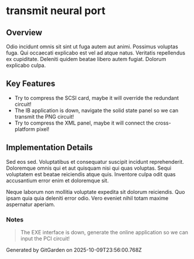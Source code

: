 # transmit neural port

## Overview
Odio incidunt omnis sit sint ut fuga autem aut animi. Possimus voluptas fuga. Qui occaecati explicabo est vel ad atque natus. Veritatis repellendus ex cupiditate. Deleniti quidem beatae libero autem fugiat. Dolorum explicabo culpa.

## Key Features
- Try to compress the SCSI card, maybe it will override the redundant circuit!
- The IB application is down, navigate the solid state panel so we can transmit the PNG circuit!
- Try to compress the XML panel, maybe it will connect the cross-platform pixel!

## Implementation Details
Sed eos sed. Voluptatibus et consequatur suscipit incidunt reprehenderit. Doloremque omnis qui et aut quisquam nisi qui quas voluptas. Sequi voluptatem est beatae reiciendis atque quis. Inventore culpa odit quas accusantium error enim et doloremque sit.
 Neque laborum non mollitia voluptate expedita sit dolorum reiciendis. Quo ipsam quia quia deleniti error odio. Vero eveniet nihil totam maxime aspernatur aperiam.

### Notes
> The EXE interface is down, generate the online application so we can input the PCI circuit!

Generated by GitGarden on 2025-10-09T23:56:00.768Z